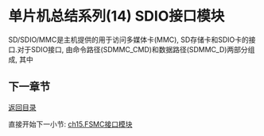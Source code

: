 # 单片机总结系列(14) SDIO接口模块

SD/SDIO/MMC是主机提供的用于访问多媒体卡(MMC), SD存储卡和SDIO卡的接口.对于SDIO接口, 由命令路径(SDMMC_CMD)和数据路径(SDMMC_D)两部分组成, 其中

## 下一章节

[返回目录](./../README.md)

直接开始下一小节: [ch15.FSMC接口模块](./ch15.fsmc_interface.md)
